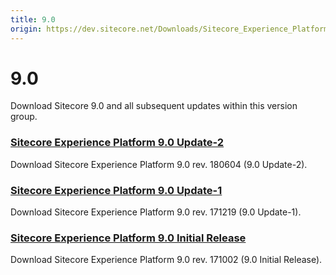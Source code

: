 ```yaml
---
title: 9.0
origin: https://dev.sitecore.net/Downloads/Sitecore_Experience_Platform/90.aspx
---
```


9.0
===

Download Sitecore 9.0 and all subsequent updates within this version group.

### [Sitecore Experience Platform 9.0 Update-2](/downloads/Sitecore_Experience_Platform/90/Sitecore_Experience_Platform_90_Update2)

Download Sitecore Experience Platform 9.0 rev. 180604 (9.0 Update-2).

### [Sitecore Experience Platform 9.0 Update-1](/downloads/Sitecore_Experience_Platform/90/Sitecore_Experience_Platform_90_Update1)

Download Sitecore Experience Platform 9.0 rev. 171219 (9.0 Update-1).

### [Sitecore Experience Platform 9.0 Initial Release](/downloads/Sitecore_Experience_Platform/90/Sitecore_Experience_Platform_90_Initial_Release)

Download Sitecore Experience Platform 9.0 rev. 171002 (9.0 Initial Release).
